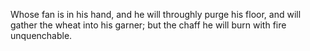 Whose fan is in his hand, and he will throughly purge his floor, and will gather the wheat into his garner; but the chaff he will burn with fire unquenchable.

